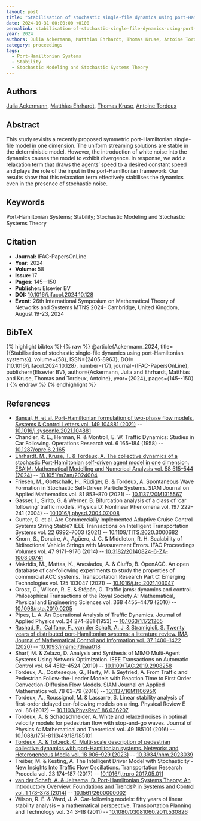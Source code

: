```yaml
---
layout: post
title: "Stabilisation of stochastic single-file dynamics using port-Hamiltonian systems"
date: 2024-10-31 00:00:00 +0100
permalink: stabilisation-of-stochastic-single-file-dynamics-using-port-hamiltonian-systems
year: 2024
authors: Julia Ackermann, Matthias Ehrhardt, Thomas Kruse, Antoine Tordeux
category: proceedings
tags:
  - Port-Hamiltonian Systems
  - Stability
  - Stochastic Modeling and Stochastic Systems Theory
---
```

 
## Authors
[Julia Ackermann](authors/julia_ackermann), [Matthias Ehrhardt](authors/matthias_ehrhardt), [Thomas Kruse](authors/thomas_kruse), [Antoine Tordeux](authors/antoine_tordeux)
 
## Abstract
This study revisits a recently proposed symmetric port-Hamiltonian single-file model in one dimension. The uniform streaming solutions are stable in the deterministic model. However, the introduction of white noise into the dynamics causes the model to exhibit divergence. In response, we add a relaxation term that draws the agents’ speed to a desired constant speed and plays the role of the input in the port-Hamiltonian framework. Our results show that this relaxation term effectively stabilises the dynamics even in the presence of stochastic noise.
 
## Keywords
Port-Hamiltonian Systems; Stability; Stochastic Modeling and Stochastic Systems Theory
 
## Citation
- **Journal:** IFAC-PapersOnLine
- **Year:** 2024
- **Volume:** 58
- **Issue:** 17
- **Pages:** 145--150
- **Publisher:** Elsevier BV
- **DOI:** [10.1016/j.ifacol.2024.10.128](https://doi.org/10.1016/j.ifacol.2024.10.128)
- **Event:** 26th International Symposium on Mathematical Theory of Networks and Systems MTNS 2024- Cambridge, United Kingdom, August 19-23, 2024
 
## BibTeX
{% highlight bibtex %}
{% raw %}
@article{Ackermann_2024,
  title={{Stabilisation of stochastic single-file dynamics using port-Hamiltonian systems}},
  volume={58},
  ISSN={2405-8963},
  DOI={10.1016/j.ifacol.2024.10.128},
  number={17},
  journal={IFAC-PapersOnLine},
  publisher={Elsevier BV},
  author={Ackermann, Julia and Ehrhardt, Matthias and Kruse, Thomas and Tordeux, Antoine},
  year={2024},
  pages={145--150}
}
{% endraw %}
{% endhighlight %}
 
## References
- [Bansal, H. et al. Port-Hamiltonian formulation of two-phase flow models. Systems &amp; Control Letters vol. 149 104881 (2021)](port-hamiltonian-formulation-of-two-phase-flow-models) -- [10.1016/j.sysconle.2021.104881](https://doi.org/10.1016/j.sysconle.2021.104881)
- Chandler, R. E., Herman, R. & Montroll, E. W. Traffic Dynamics: Studies in Car Following. Operations Research vol. 6 165–184 (1958) -- [10.1287/opre.6.2.165](https://doi.org/10.1287/opre.6.2.165)
- [Ehrhardt, M., Kruse, T. & Tordeux, A. The collective dynamics of a stochastic Port-Hamiltonian self-driven agent model in one dimension. ESAIM: Mathematical Modelling and Numerical Analysis vol. 58 515–544 (2024)](the-collective-dynamics-of-a-stochastic-port-hamiltonian-self-driven-agent-model-in-one-dimension) -- [10.1051/m2an/2024004](https://doi.org/10.1051/m2an/2024004)
- Friesen, M., Gottschalk, H., Rüdiger, B. & Tordeux, A. Spontaneous Wave Formation in Stochastic Self-Driven Particle Systems. SIAM Journal on Applied Mathematics vol. 81 853–870 (2021) -- [10.1137/20M1315567](https://doi.org/10.1137/20M1315567)
- Gasser, I., Sirito, G. & Werner, B. Bifurcation analysis of a class of ‘car following’ traffic models. Physica D: Nonlinear Phenomena vol. 197 222–241 (2004) -- [10.1016/j.physd.2004.07.008](https://doi.org/10.1016/j.physd.2004.07.008)
- Gunter, G. et al. Are Commercially Implemented Adaptive Cruise Control Systems String Stable? IEEE Transactions on Intelligent Transportation Systems vol. 22 6992–7003 (2021) -- [10.1109/TITS.2020.3000682](https://doi.org/10.1109/TITS.2020.3000682)
- Knorn, S., Donaire, A., Agüero, J. C. & Middleton, R. H. Scalability of Bidirectional Vehicle Strings with Measurement Errors. IFAC Proceedings Volumes vol. 47 9171–9176 (2014) -- [10.3182/20140824-6-ZA-1003.00741](https://doi.org/10.3182/20140824-6-ZA-1003.00741)
- Makridis, M., Mattas, K., Anesiadou, A. & Ciuffo, B. OpenACC. An open database of car-following experiments to study the properties of commercial ACC systems. Transportation Research Part C: Emerging Technologies vol. 125 103047 (2021) -- [10.1016/j.trc.2021.103047](https://doi.org/10.1016/j.trc.2021.103047)
- Orosz, G., Wilson, R. E. & Stépán, G. Traffic jams: dynamics and control. Philosophical Transactions of the Royal Society A: Mathematical, Physical and Engineering Sciences vol. 368 4455–4479 (2010) -- [10.1098/rsta.2010.0205](https://doi.org/10.1098/rsta.2010.0205)
- Pipes, L. A. An Operational Analysis of Traffic Dynamics. Journal of Applied Physics vol. 24 274–281 (1953) -- [10.1063/1.1721265](https://doi.org/10.1063/1.1721265)
- [Rashad, R., Califano, F., van der Schaft, A. J. & Stramigioli, S. Twenty years of distributed port-Hamiltonian systems: a literature review. IMA Journal of Mathematical Control and Information vol. 37 1400–1422 (2020)](twenty-years-of-distributed-port-hamiltonian-systems-a-literature-review) -- [10.1093/imamci/dnaa018](https://doi.org/10.1093/imamci/dnaa018)
- Sharf, M. & Zelazo, D. Analysis and Synthesis of MIMO Multi-Agent Systems Using Network Optimization. IEEE Transactions on Automatic Control vol. 64 4512–4524 (2019) -- [10.1109/TAC.2019.2908258](https://doi.org/10.1109/TAC.2019.2908258)
- Tordeux, A., Costeseque, G., Herty, M. & Seyfried, A. From Traffic and Pedestrian Follow-the-Leader Models with Reaction Time to First Order Convection-Diffusion Flow Models. SIAM Journal on Applied Mathematics vol. 78 63–79 (2018) -- [10.1137/16M110695X](https://doi.org/10.1137/16M110695X)
- Tordeux, A., Roussignol, M. & Lassarre, S. Linear stability analysis of first-order delayed car-following models on a ring. Physical Review E vol. 86 (2012) -- [10.1103/PhysRevE.86.036207](https://doi.org/10.1103/PhysRevE.86.036207)
- Tordeux, A. & Schadschneider, A. White and relaxed noises in optimal velocity models for pedestrian flow with stop-and-go waves. Journal of Physics A: Mathematical and Theoretical vol. 49 185101 (2016) -- [10.1088/1751-8113/49/18/185101](https://doi.org/10.1088/1751-8113/49/18/185101)
- [Tordeux, A. & Totzeck, C. Multi-scale description of pedestrian collective dynamics with port-Hamiltonian systems. Networks and Heterogeneous Media vol. 18 906–929 (2023)](multi-scale-description-of-pedestrian-collective-dynamics-with-port-hamiltonian-systems) -- [10.3934/nhm.2023039](https://doi.org/10.3934/nhm.2023039)
- Treiber, M. & Kesting, A. The Intelligent Driver Model with Stochasticity -New Insights Into Traffic Flow Oscillations. Transportation Research Procedia vol. 23 174–187 (2017) -- [10.1016/j.trpro.2017.05.011](https://doi.org/10.1016/j.trpro.2017.05.011)
- [van der Schaft, A. & Jeltsema, D. Port-Hamiltonian Systems Theory: An Introductory Overview. Foundations and Trends® in Systems and Control vol. 1 173–378 (2014)](port-hamiltonian-systems-theory-an-introductory-overview-journal) -- [10.1561/2600000002](https://doi.org/10.1561/2600000002)
- Wilson, R. E. & Ward, J. A. Car-following models: fifty years of linear stability analysis – a mathematical perspective. Transportation Planning and Technology vol. 34 3–18 (2011) -- [10.1080/03081060.2011.530826](https://doi.org/10.1080/03081060.2011.530826)

